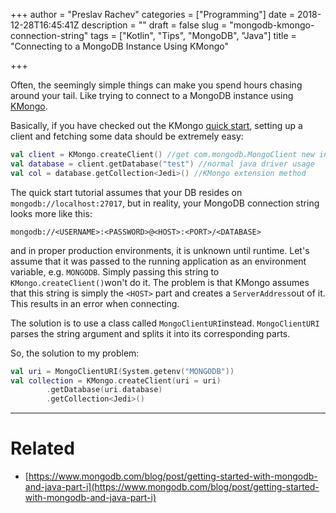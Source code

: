 +++
author = "Preslav Rachev"
categories = ["Programming"]
date = 2018-12-28T16:45:41Z
description = ""
draft = false
slug = "mongodb-kmongo-connection-string"
tags = ["Kotlin", "Tips", "MongoDB", "Java"]
title = "Connecting to a MongoDB Instance Using KMongo"

+++

Often, the seemingly simple things can make you spend hours chasing around your tail. Like trying to connect to a MongoDB instance using [KMongo](https://litote.org/kmongo/quick-start/).

Basically, if you have checked out the KMongo [quick start](https://litote.org/kmongo/quick-start/), setting up a client and fetching some data should be extremely easy:

```kotlin
val client = KMongo.createClient() //get com.mongodb.MongoClient new instance
val database = client.getDatabase("test") //normal java driver usage
val col = database.getCollection<Jedi>() //KMongo extension method
```

The quick start tutorial assumes that your DB resides on `mongodb://localhost:27017`, but in reality, your MongoDB connection string looks more like this:

```text
mongodb://<USERNAME>:<PASSWORD>@<HOST>:<PORT>/<DATABASE>
```

and in proper production environments, it is unknown until runtime. Let's assume that it was passed to the running application as an environment variable, e.g. `MONGODB`. Simply passing this string to `KMongo.createClient()`won't do it. The problem is that KMongo assumes that this string is simply the `<HOST>` part and creates a `ServerAddress`out of it. This results in an error when connecting.

The solution is to use a class called `MongoClientURI`instead. `MongoClientURI` parses the string argument and splits it into its corresponding parts.

So, the solution to my problem:

```kotlin
val uri = MongoClientURI(System.getenv("MONGODB"))
val collection = KMongo.createClient(uri = uri)
        .getDatabase(uri.database)
        .getCollection<Jedi>()
```

---

# Related
- [https://www.mongodb.com/blog/post/getting-started-with-mongodb-and-java-part-i](https://www.mongodb.com/blog/post/getting-started-with-mongodb-and-java-part-i)

